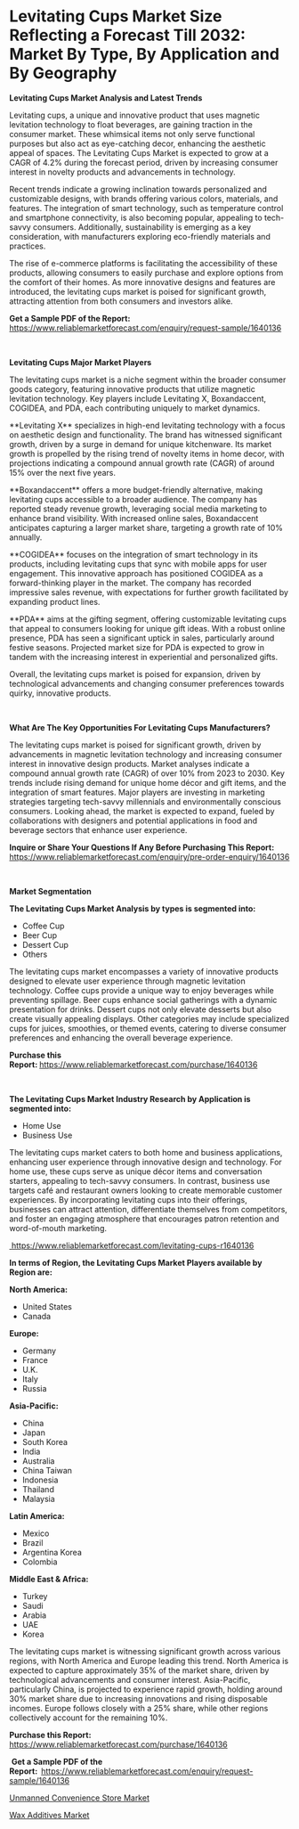 <p><h1>Levitating Cups Market Size Reflecting a Forecast Till 2032: Market By Type, By Application and By Geography</h1></p><p><strong>Levitating Cups Market Analysis and Latest Trends</strong></p>
<p><p>Levitating cups, a unique and innovative product that uses magnetic levitation technology to float beverages, are gaining traction in the consumer market. These whimsical items not only serve functional purposes but also act as eye-catching decor, enhancing the aesthetic appeal of spaces. The Levitating Cups Market is expected to grow at a CAGR of 4.2% during the forecast period, driven by increasing consumer interest in novelty products and advancements in technology.</p><p>Recent trends indicate a growing inclination towards personalized and customizable designs, with brands offering various colors, materials, and features. The integration of smart technology, such as temperature control and smartphone connectivity, is also becoming popular, appealing to tech-savvy consumers. Additionally, sustainability is emerging as a key consideration, with manufacturers exploring eco-friendly materials and practices. </p><p>The rise of e-commerce platforms is facilitating the accessibility of these products, allowing consumers to easily purchase and explore options from the comfort of their homes. As more innovative designs and features are introduced, the levitating cups market is poised for significant growth, attracting attention from both consumers and investors alike.</p></p>
<p><strong>Get a Sample PDF of the Report:&nbsp;</strong> <a href="https://www.reliablemarketforecast.com/enquiry/request-sample/1640136?utm_campaign=1998&utm_medium=2&utm_source=Github&utm_content=ia&utm_term=05032025&utm_id=levitating-cups">https://www.reliablemarketforecast.com/enquiry/request-sample/1640136</a></p>
<p>&nbsp;</p>
<p><strong>Levitating Cups Major Market Players</strong></p>
<p><p>The levitating cups market is a niche segment within the broader consumer goods category, featuring innovative products that utilize magnetic levitation technology. Key players include Levitating X, Boxandaccent, COGIDEA, and PDA, each contributing uniquely to market dynamics.</p><p>**Levitating X** specializes in high-end levitating technology with a focus on aesthetic design and functionality. The brand has witnessed significant growth, driven by a surge in demand for unique kitchenware. Its market growth is propelled by the rising trend of novelty items in home decor, with projections indicating a compound annual growth rate (CAGR) of around 15% over the next five years.</p><p>**Boxandaccent** offers a more budget-friendly alternative, making levitating cups accessible to a broader audience. The company has reported steady revenue growth, leveraging social media marketing to enhance brand visibility. With increased online sales, Boxandaccent anticipates capturing a larger market share, targeting a growth rate of 10% annually.</p><p>**COGIDEA** focuses on the integration of smart technology in its products, including levitating cups that sync with mobile apps for user engagement. This innovative approach has positioned COGIDEA as a forward-thinking player in the market. The company has recorded impressive sales revenue, with expectations for further growth facilitated by expanding product lines.</p><p>**PDA** aims at the gifting segment, offering customizable levitating cups that appeal to consumers looking for unique gift ideas. With a robust online presence, PDA has seen a significant uptick in sales, particularly around festive seasons. Projected market size for PDA is expected to grow in tandem with the increasing interest in experiential and personalized gifts.</p><p>Overall, the levitating cups market is poised for expansion, driven by technological advancements and changing consumer preferences towards quirky, innovative products.</p></p>
<p>&nbsp;</p>
<p><strong>What Are The Key Opportunities For Levitating Cups Manufacturers?</strong></p>
<p><p>The levitating cups market is poised for significant growth, driven by advancements in magnetic levitation technology and increasing consumer interest in innovative design products. Market analyses indicate a compound annual growth rate (CAGR) of over 10% from 2023 to 2030. Key trends include rising demand for unique home décor and gift items, and the integration of smart features. Major players are investing in marketing strategies targeting tech-savvy millennials and environmentally conscious consumers. Looking ahead, the market is expected to expand, fueled by collaborations with designers and potential applications in food and beverage sectors that enhance user experience.</p></p>
<p><strong>Inquire or Share Your Questions If Any Before Purchasing This Report:</strong> <a href="https://www.reliablemarketforecast.com/enquiry/pre-order-enquiry/1640136?utm_campaign=1998&utm_medium=2&utm_source=Github&utm_content=ia&utm_term=05032025&utm_id=levitating-cups">https://www.reliablemarketforecast.com/enquiry/pre-order-enquiry/1640136</a></p>
<p>&nbsp;</p>
<p><strong>Market Segmentation</strong></p>
<p><strong>The Levitating Cups Market Analysis by types is segmented into:</strong></p>
<p><ul><li>Coffee Cup</li><li>Beer Cup</li><li>Dessert Cup</li><li>Others</li></ul></p>
<p><p>The levitating cups market encompasses a variety of innovative products designed to elevate user experience through magnetic levitation technology. Coffee cups provide a unique way to enjoy beverages while preventing spillage. Beer cups enhance social gatherings with a dynamic presentation for drinks. Dessert cups not only elevate desserts but also create visually appealing displays. Other categories may include specialized cups for juices, smoothies, or themed events, catering to diverse consumer preferences and enhancing the overall beverage experience.</p></p>
<p><strong>Purchase this Report:&nbsp;</strong><a href="https://www.reliablemarketforecast.com/purchase/1640136?utm_campaign=1998&utm_medium=2&utm_source=Github&utm_content=ia&utm_term=05032025&utm_id=levitating-cups">https://www.reliablemarketforecast.com/purchase/1640136</a></p>
<p>&nbsp;</p>
<p><strong>The Levitating Cups Market Industry Research by Application is segmented into:</strong></p>
<p><ul><li>Home Use</li><li>Business Use</li></ul></p>
<p><p>The levitating cups market caters to both home and business applications, enhancing user experience through innovative design and technology. For home use, these cups serve as unique décor items and conversation starters, appealing to tech-savvy consumers. In contrast, business use targets café and restaurant owners looking to create memorable customer experiences. By incorporating levitating cups into their offerings, businesses can attract attention, differentiate themselves from competitors, and foster an engaging atmosphere that encourages patron retention and word-of-mouth marketing.</p></p>
<p><a href="https://www.reliablemarketforecast.com/levitating-cups-r1640136?utm_campaign=1998&utm_medium=2&utm_source=Github&utm_content=ia&utm_term=05032025&utm_id=levitating-cups">&nbsp;https://www.reliablemarketforecast.com/levitating-cups-r1640136</a></p>
<p><strong>In terms of Region, the Levitating Cups Market Players available by Region are:</strong></p>
<p>
    <p> <strong> North America: </strong>
        <ul>
            <li>United States</li>
            <li>Canada</li>
        </ul>
        </p> 
    <p> <strong> Europe: </strong>
        <ul>
            <li>Germany</li>
            <li>France</li>
            <li>U.K.</li>
            <li>Italy</li>
            <li>Russia</li>
        </ul>
        </p> 
    <p> <strong> Asia-Pacific: </strong>
        <ul>
            <li>China</li>
            <li>Japan</li>
            <li>South Korea</li>
            <li>India</li>
            <li>Australia</li>
            <li>China Taiwan</li>
            <li>Indonesia</li>
            <li>Thailand</li>
            <li>Malaysia</li>
        </ul>
        </p> 
    <p> <strong> Latin America: </strong>
        <ul>
            <li>Mexico</li>
            <li>Brazil</li>
            <li>Argentina Korea</li>
            <li>Colombia</li>
        </ul>
        </p> 
    <p> <strong> Middle East & Africa: </strong>
        <ul>
            <li>Turkey</li>
            <li>Saudi</li>
            <li>Arabia</li>
            <li>UAE</li>
            <li>Korea</li>
        </ul>
    </p>
    </p>
<p><p>The levitating cups market is witnessing significant growth across various regions, with North America and Europe leading this trend. North America is expected to capture approximately 35% of the market share, driven by technological advancements and consumer interest. Asia-Pacific, particularly China, is projected to experience rapid growth, holding around 30% market share due to increasing innovations and rising disposable incomes. Europe follows closely with a 25% share, while other regions collectively account for the remaining 10%.</p></p>
<p><strong>Purchase this Report: </strong><a href="https://www.reliablemarketforecast.com/purchase/1640136?utm_campaign=1998&utm_medium=2&utm_source=Github&utm_content=ia&utm_term=05032025&utm_id=levitating-cups">https://www.reliablemarketforecast.com/purchase/1640136</a></p>
<p>&nbsp;<strong>Get a Sample PDF of the Report:&nbsp;&nbsp;</strong><a href="https://www.reliablemarketforecast.com/enquiry/request-sample/1640136?utm_campaign=1998&utm_medium=2&utm_source=Github&utm_content=ia&utm_term=05032025&utm_id=levitating-cups">https://www.reliablemarketforecast.com/enquiry/request-sample/1640136</a></p>
<p><strong></strong></p>
<p><p><a href="https://github.com/mharielmesa/Market-Research-Report-List-5/blob/main/unmanned-convenience-store-market.md?utm_campaign=1998&utm_medium=2&utm_source=Github&utm_content=ia&utm_term=05032025&utm_id=levitating-cups">Unmanned Convenience Store Market</a></p><p><a href="https://github.com/akramisabtu/Market-Research-Report-List-1/blob/main/wax-additives-market.md?utm_campaign=1998&utm_medium=2&utm_source=Github&utm_content=ia&utm_term=05032025&utm_id=levitating-cups">Wax Additives Market</a></p></p>